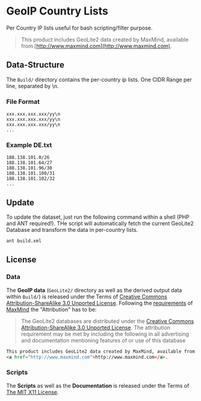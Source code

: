 # GeoIP Country Lists #
Per Country IP lists useful for bash scripting/filter purpose.
> This product includes GeoLite2 data created by MaxMind, available from [http://www.maxmind.com](http://www.maxmind.com).

## Data-Structure ##
The `Build/` directory contains the per-country ip lists. One CIDR Range per line, separated by \\n.

### File Format ##
```text
xxx.xxx.xxx.xxx/yy\n
xxx.xxx.xxx.xxx/yy\n
xxx.xxx.xxx.xxx/yy\n
...
```

### Example DE.txt ###
```text
188.138.101.0/26
188.138.101.64/27
188.138.101.96/30
188.138.101.100/31
188.138.101.102/32
...
```

## Update ##
To update the dataset, just run the following command within a shell (PHP and ANT required!). THe script will automatically fetch the current GeoLite2 Database and transform the data in per-country lists.

```bash
ant build.xml
```

## License ##

### Data ###
The **GeoIP data** (`GeoLite2/` directory as well as the derived output data within `Build/`) is released under the Terms of [Creative Commons Attribution-ShareAlike 3.0 Unported License](http://creativecommons.org/licenses/by-sa/3.0/).
Following the [requirements](http://dev.maxmind.com/geoip/legacy/geolite/) of [MaxMind](http://dev.maxmind.com/geoip/legacy/geolite/) the "Attribution" has to be:

> The GeoLite2 databases are distributed under the [Creative Commons Attribution-ShareAlike 3.0 Unported License](http://creativecommons.org/licenses/by-sa/3.0/). The attribution requirement may be met by including the following in all advertising and documentation mentioning features of or use of this database

```html
This product includes GeoLite2 data created by MaxMind, available from
<a href="http://www.maxmind.com">http://www.maxmind.com</a>.
```

### Scripts ###
The **Scripts** as well as the **Documentation** is released under the Terms of [The MIT X11 License](http://opensource.org/licenses/MIT).